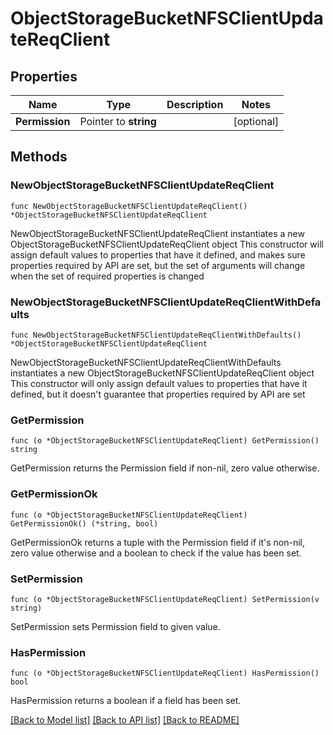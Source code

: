 # ObjectStorageBucketNFSClientUpdateReqClient

## Properties

Name | Type | Description | Notes
------------ | ------------- | ------------- | -------------
**Permission** | Pointer to **string** |  | [optional] 

## Methods

### NewObjectStorageBucketNFSClientUpdateReqClient

`func NewObjectStorageBucketNFSClientUpdateReqClient() *ObjectStorageBucketNFSClientUpdateReqClient`

NewObjectStorageBucketNFSClientUpdateReqClient instantiates a new ObjectStorageBucketNFSClientUpdateReqClient object
This constructor will assign default values to properties that have it defined,
and makes sure properties required by API are set, but the set of arguments
will change when the set of required properties is changed

### NewObjectStorageBucketNFSClientUpdateReqClientWithDefaults

`func NewObjectStorageBucketNFSClientUpdateReqClientWithDefaults() *ObjectStorageBucketNFSClientUpdateReqClient`

NewObjectStorageBucketNFSClientUpdateReqClientWithDefaults instantiates a new ObjectStorageBucketNFSClientUpdateReqClient object
This constructor will only assign default values to properties that have it defined,
but it doesn't guarantee that properties required by API are set

### GetPermission

`func (o *ObjectStorageBucketNFSClientUpdateReqClient) GetPermission() string`

GetPermission returns the Permission field if non-nil, zero value otherwise.

### GetPermissionOk

`func (o *ObjectStorageBucketNFSClientUpdateReqClient) GetPermissionOk() (*string, bool)`

GetPermissionOk returns a tuple with the Permission field if it's non-nil, zero value otherwise
and a boolean to check if the value has been set.

### SetPermission

`func (o *ObjectStorageBucketNFSClientUpdateReqClient) SetPermission(v string)`

SetPermission sets Permission field to given value.

### HasPermission

`func (o *ObjectStorageBucketNFSClientUpdateReqClient) HasPermission() bool`

HasPermission returns a boolean if a field has been set.


[[Back to Model list]](../README.md#documentation-for-models) [[Back to API list]](../README.md#documentation-for-api-endpoints) [[Back to README]](../README.md)


